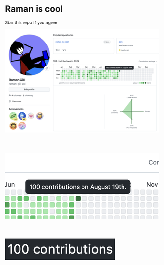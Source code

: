 # Raman is cool
Star this repo if you agree

<img src="images/1.png">

<br><br>

<img src="images/2.png">

<br><br>

<img src="images/3.png">
